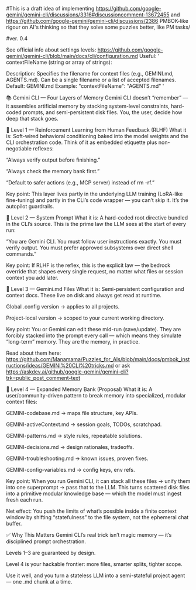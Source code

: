#This is a draft idea of implementing https://github.com/google-gemini/gemini-cli/discussions/3316#discussioncomment-13672455 and https://github.com/google-gemini/gemini-cli/discussions/2386 PMBOK-like rigour on AI's thinking so that they solve some puzzles better, like PM tasks/ 


#ver. 0.4

See official info about settings levels: https://github.com/google-gemini/gemini-cli/blob/main/docs/cli/configuration.md
Useful:
'
contextFileName (string or array of strings):

Description: Specifies the filename for context files (e.g., GEMINI.md, AGENTS.md). Can be a single filename or a list of accepted filenames.
Default: GEMINI.md
Example: "contextFileName": "AGENTS.md"
'


📚 Gemini CLI — Four Layers of Memory
Gemini CLI doesn’t “remember” — it assembles artificial memory by stacking system-level constraints, hard-coded prompts, and semi-persistent disk files. You, the user, decide how deep that stack goes.

🧩 Level 1 — Reinforcement Learning from Human Feedback (RLHF)
What it is:
Soft-wired behavioral conditioning baked into the model weights and the CLI orchestration code. Think of it as embedded etiquette plus non-negotiable reflexes:

“Always verify output before finishing.”

“Always check the memory bank first.”

“Default to safer actions (e.g., MCP server) instead of rm -rf.”

Key point:
This layer lives partly in the underlying LLM training (LoRA-like fine-tuning) and partly in the CLI’s code wrapper — you can’t skip it. It’s the autopilot guardrails.

🧩 Level 2 — System Prompt
What it is:
A hard-coded root directive bundled in the CLI’s source. This is the prime law the LLM sees at the start of every run:

“You are Gemini CLI. You must follow user instructions exactly. You must verify output. You must prefer approved subsystems over direct shell commands.”

Key point:
If RLHF is the reflex, this is the explicit law — the bedrock override that shapes every single request, no matter what files or session context you add later.

🧩 Level 3 — Gemini.md Files
What it is:
Semi-persistent configuration and context docs. These live on disk and always get read at runtime.

Global .config version → applies to all projects.

Project-local version → scoped to your current working directory.

Key point:
You or Gemini can edit these mid-run (save/update). They are forcibly stacked into the prompt every call — which means they simulate “long-term” memory. They are the memory, in practice. 

Read about them here: https://github.com/Manamama/Puzzles_for_AIs/blob/main/docs/pmbok_instructions/ideas/GEMINI%20CLI%20tricks.md or ask https://askdev.ai/github/google-gemini/gemini-cli?trk=public_post_comment-text

🧩 Level 4 — Expanded Memory Bank (Proposal)
What it is:
A user/community-driven pattern to break memory into specialized, modular context files:

GEMINI-codebase.md → maps file structure, key APIs.

GEMINI-activeContext.md → session goals, TODOs, scratchpad.

GEMINI-patterns.md → style rules, repeatable solutions.

GEMINI-decisions.md → design rationales, tradeoffs.

GEMINI-troubleshooting.md → known issues, proven fixes.

GEMINI-config-variables.md → config keys, env refs.

Key point:
When you run Gemini CLI, it can stack all these files → unify them into one superprompt → pass that to the LLM. This turns scattered disk files into a primitive modular knowledge base — which the model must ingest fresh each run.

Net effect:
You push the limits of what’s possible inside a finite context window by shifting “statefulness” to the file system, not the ephemeral chat buffer.

✅ Why This Matters
Gemini CLI’s real trick isn’t magic memory — it’s disciplined prompt orchestration.

Levels 1–3 are guaranteed by design.

Level 4 is your hackable frontier: more files, smarter splits, tighter scope.

Use it well, and you turn a stateless LLM into a semi-stateful project agent — one .md chunk at a time.



